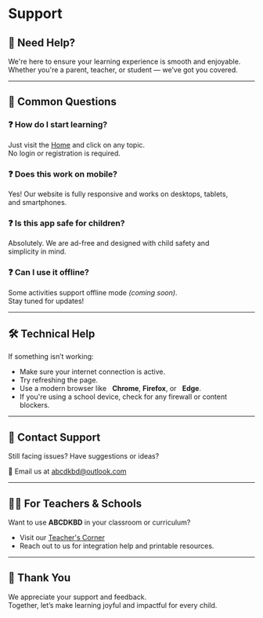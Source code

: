 # Support

## 🙋 Need Help?

We're here to ensure your learning experience is smooth and enjoyable.  
Whether you're a parent, teacher, or student — we’ve got you covered.

---

## 📌 Common Questions

### ❓ How do I start learning?

Just visit the [Home](/) and click on any topic.  
No login or registration is required.

### ❓ Does this work on mobile?

Yes! Our website is fully responsive and works on desktops, tablets,  
and smartphones.

### ❓ Is this app safe for children?

Absolutely. We are ad-free and designed with child safety and  
simplicity in mind.

### ❓ Can I use it offline?

Some activities support offline mode _(coming soon)_.  
Stay tuned for updates!

---

## 🛠️ Technical Help

If something isn’t working:

- Make sure your internet connection is active.
- Try refreshing the page.
- Use a modern browser like &nbsp; **Chrome**, **Firefox**, or &nbsp; **Edge**.
- If you're using a school device, check for any firewall or content blockers.

---

## 💌 Contact Support

Still facing issues? Have suggestions or ideas?

📧 Email us at [abcdkbd@outlook.com](mailto:abcdkbd@outlook.com)

---

## 🧑‍🏫 For Teachers & Schools

Want to use **ABCDKBD** in your classroom or curriculum?

- Visit our [Teacher's Corner](/teacher)
- Reach out to us for integration help and printable resources.

---

## 🙌 Thank You

We appreciate your support and feedback.  
Together, let’s make learning joyful and impactful for every child.
